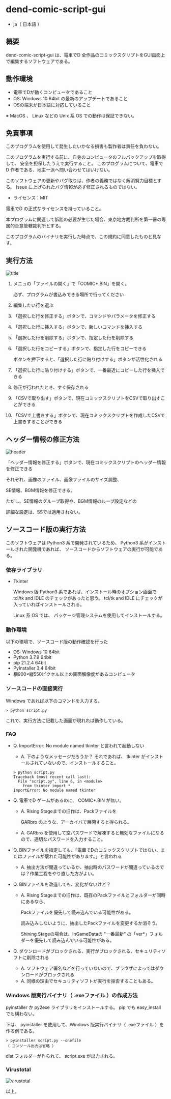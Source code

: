 # dend-comic-script-gui

* ja（ 日本語 ）

## 概要

dend-comic-script-gui は、電車でD 全作品のコミックスクリプトをGUI画面上で編集するソフトウェアである。

## 動作環境

* 電車でDが動くコンピュータであること
* OS: Windows 10 64bit の最新のアップデートであること
* OSの端末が日本語に対応していること

※ MacOS 、 Linux などの Unix 系 OS での動作は保証できない。


## 免責事項

このプログラムを使用して発生したいかなる損害も製作者は責任を負わない。

このプログラムを実行する前に、自身のコンピュータのフルバックアップを取得して、
安全を担保したうえで実行すること。
このプログラムについて、電車でD 作者である、地主一派へ問い合わせてはいけない。

このソフトウェアの更新やバグ取りは、作者の義務ではなく解消努力目標とする。
Issue に上げられたバグ情報が必ず修正されるものではない。

* ライセンス：MIT

電車でD の正式なライセンスを持っていること。

本プログラムに関連して訴訟の必要が生じた場合、東京地方裁判所を第一審の専属的合意管轄裁判所とする。

このプログラムのバイナリを実行した時点で、この規約に同意したものと見なす。


## 実行方法

![title](https://github.com/khttemp/dend-comic-script-gui/blob/main/image/title.png)

1. メニュの「ファイルの開く」で「COMIC*.BIN」を開く。

    必ず、プログラムが書込みできる場所で行ってください

2. 編集したい行を選ぶ

3. 「選択した行を修正する」ボタンで、コマンドやパラメータを修正する

4. 「選択した行に挿入する」ボタンで、新しいコマンドを挿入する

5. 「選択した行を削除する」ボタンで、指定した行を削除する

6. 「選択した行をコピーする」ボタンで、指定した行をコピーできる

    ボタンを押下すると、「選択した行に貼り付けする」ボタンが活性化される

7. 「選択した行に貼り付けする」ボタンで、一番最近にコピーした行を挿入できる

8. 修正が行われたとき、すぐ保存される

9. 「CSVで取り出す」ボタンで、現在コミックスクリプトをCSVで取り出すことができる

10. 「CSVで上書きする」ボタンで、現在コミックスクリプトを作成したCSVで上書きすることができる

## ヘッダー情報の修正方法

![header](https://github.com/khttemp/dend-comic-script-gui/blob/main/image/header.png)

「ヘッダー情報を修正する」ボタンで、現在コミックスクリプトのヘッダー情報を修正できる

それぞれ、画像のファイル、画像ファイルのサイズ調整、

SE情報、BGM情報を修正できる。

ただし、SE情報のグループ取得や、BGM情報のループ設定などの

詳細な設定は、SSでは適用されない。


## ソースコード版の実行方法

このソフトウェアは Python3 系で開発されているため、 Python3 系がインストールされた開発機であれば、
ソースコードからソフトウェアの実行が可能である。


### 依存ライブラリ

* Tkinter

  Windows 版 Python3 系であれば、インストール時のオプション画面で tcl/tk and IDLE のチェックがあったと思う。
  tcl/tk and IDLE にチェックが入っていればインストールされる。
  
  Linux 系 OS では、 パッケージ管理システムを使用してインストールする。

### 動作環境

以下の環境で、ソースコード版の動作確認を行った

* OS: Windows 10 64bit
* Python 3.7.9 64bit
* pip 21.2.4 64bit
* PyInstaller 3.4 64bit
* 横900×縦550ピクセル以上の画面解像度があるコンピュータ

### ソースコードの直接実行

Windows であれば以下のコマンドを入力する。


````
> python script.py
````

これで、実行方法に記載した画面が現れれば動作している。


### FAQ

* Q. ImportError: No module named tkinter と言われて起動しない

  * A. 下のようなメッセージだろうか？ それであれば、 tkinter がインストールされていないので、インストールすること。
  
  ````
  > python script.py
  Traceback (most recent call last):
    File "script.py", line 6, in <module>
      from tkinter import *
  ImportError: No module named tkinter
  ````


* Q. 電車でD ゲームがあるのに、 COMIC*.BIN が無い。 
  
  * A. Rising Stageまでの旧作は、Packファイルを

    GARbro のような、アーカイバで展開すると得られる。

  * A. GARbro を使用して空パスワードで解凍すると無効なファイルになるので、適切なパスワードを入力すること。


* Q. BINファイルを指定しても、「電車でDのコミックスクリプトではない、またはファイルが壊れた可能性があります。」と言われる

  * A. 抽出方法が間違っているか、抽出時のパスワードが間違っているのでは？作業工程をやり直した方がよい。

* Q. BINファイルを改造しても、変化がないけど？

  * A. Rising Stageまでの旧作は、既存のPackファイルとフォルダーが同時にあるなら、

    Packファイルを優先して読み込んでいる可能性がある。

    読み込みしないように、抽出したPackファイルを変更するか消そう。

    Shining Stageの場合は、InGameDataの "一番最新" の「ver*」フォルダーを優先して読み込んでいる可能性がある。

* Q. ダウンロードがブロックされる、実行がブロックされる、セキュリティソフトに削除される

  * A. ソフトウェア署名などを行っていないので、ブラウザによってはダウンロードがブロックされる
  * A. 同様の理由でセキュリティソフトが実行を拒否することもある。



### Windows 版実行バイナリ（ .exeファイル ）の作成方法

pyinstaller か py2exe ライブラリをインストールする。 pip でも  easy_install  でも構わない。

下は、 pyinstaller を使用して、Windows 版実行バイナリ（ .exeファイル ）を作る例である。

````
> pyinstaller script.py --onefile
（ コンソール出力は省略 ）
````

dist フォルダーが作られて、 script.exe が出力される。

### Virustotal

![virustotal](https://github.com/khttemp/dend-comic-script-gui/blob/main/image/virustotal.png)

以上。